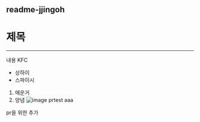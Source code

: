 ## readme-jjingoh
# 제목
---
내용 KFC

* 상하이
* 스파이시

1. 매운거
2. 양념
![image](https://github.com/jjingoh/readme-jjingoh/assets/138538552/92b27000-f5c0-4c51-8a3d-0083c6ae4292)
prtest aaa

pr을 위한 추가
